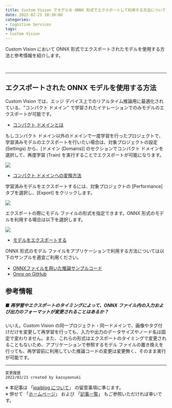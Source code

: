 ```yaml
---
title: Custom Vision でモデルを ONNX 形式でエクスポートして利用する方法について
date: 2022-02-21 10:30:00
categories:
- Cognitive Services
tags:
- Custom Vision
---
```

Custom Vision において ONNX 形式でエクスポートされたモデルを使用する方法と参考情報を紹介します。
<!-- more -->
<br>

***

## エクスポートされた ONNX モデルを使用する方法

Custom Vision では、エッジ デバイス上でのリアルタイム推論用に最適化されている、"コンパクト ドメイン" で学習されたイテレーションでのみモデルのエクスポートが可能です。

- [コンパクト ドメインとは](https://docs.microsoft.com/ja-jp/azure/cognitive-services/custom-vision-service/select-domain#compact-domains)

もしコンパクト ドメイン以外のドメインで一度学習を行ったプロジェクトで、学習済みモデルのエクスポートを行いたい場合は、対象プロジェクトの設定 (Settings) から、[ドメイン (Domains)] のセクションでコンパクト ドメインを選択して、再度学習 (Train) を実行することでエクスポートが可能になります。

<img src="https://jpaiblog.github.io/images/custom-vision-exported-onnx-format/custom-vision-compact-domain.png"><br clear="left">

- [コンパクト ドメインへの変換方法](https://docs.microsoft.com/ja-jp/azure/cognitive-services/custom-vision-service/export-your-model#convert-to-a-compact-domain)

学習済みモデルをエクスポートするには、対象プロジェクトの [Performance] タブを選択し、[Export] をクリックします。

<img src="https://jpaiblog.github.io/images/custom-vision-exported-onnx-format/custom-vision-how-to-export.png"><br clear="left">

エクスポートの際にモデル ファイルの形式を指定できます。ONNX 形式のモデルを利用する場合は以下を選択します。

<img src="https://jpaiblog.github.io/images/custom-vision-exported-onnx-format/custom-vision-export-onnx.png"><br clear="left">

- [モデルをエクスポートする](https://docs.microsoft.com/ja-jp/azure/cognitive-services/custom-vision-service/export-your-model#export-your-model)

ONNX 形式のモデル ファイルをアプリケーションで利用する方法については以下のサンプルを適宜ご利用ください。

- [ONNXファイルを用いた推論サンプルコード](https://github.com/Azure-Samples/cognitive-services-onnx-customvision-sample)
- [Onnx on GitHub](https://github.com/onnx/onnx)

## 参考情報

##### ■ 再学習やエクスポートのタイミングによって、ONNX ファイル内の入力および出力のフォーマットが変更されることはあるか？

いいえ。Custom Vision の同一プロジェクト・同一ドメインで、画像やタグ付けだけを変更して再学習を行っても、入力や出力のデータサイズやノード名は固定で変わりません。また、これらの形式はエクスポートのタイミングで変更されることもないため、アプリケーションで参照するモデル ファイルの置き換えを行っても、再学習前に利用していた推論コードの変更は変更無く、そのまま実行が可能です。

***
`変更履歴`  
`2022/02/21 created by kazuyaonuki`  

※ 本記事は 「[jpaiblog について](https://jpaiblog.github.io/blog/2020/01/01/about-jpaiblog/)」 の留意事項に準じます。  
※ 併せて 「[ホームページ](https://jpaiblog.github.io/blog/)」 および 「[記事一覧](https://jpaiblog.github.io/blog/archives/)」 もご参照いただければ幸いです。
